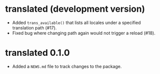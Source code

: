 # translated (development version)

* Added `trans_available()` that lists all locales under a specified translation path (#17).
* Fixed bug where changing path again would not trigger a reload (#18).

# translated 0.1.0

* Added a `NEWS.md` file to track changes to the package.
